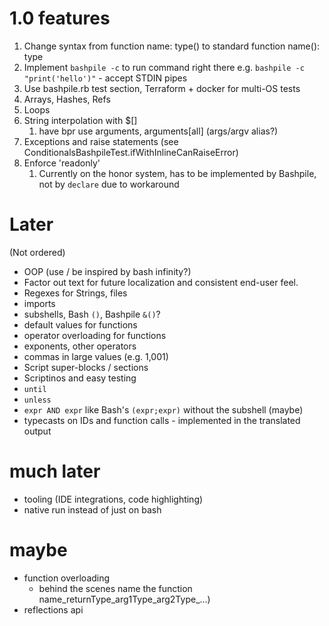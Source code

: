 # 1.0 features
1. Change syntax from function name: type() to standard function name(): type
2. Implement `bashpile -c` to run command right there e.g. `bashpile -c "print('hello')"` - accept STDIN pipes
3. Use bashpile.rb test section, Terraform + docker for multi-OS tests
4. Arrays, Hashes, Refs
5. Loops
6. String interpolation with $[]
   1. have bpr use arguments, arguments[all] (args/argv alias?)
7. Exceptions and raise statements (see ConditionalsBashpileTest.ifWithInlineCanRaiseError)
8. Enforce 'readonly' 
   1. Currently on the honor system, has to be implemented by Bashpile, not by `declare` due to workaround

# Later
(Not ordered)
* OOP (use / be inspired by bash infinity?)
* Factor out text for future localization and consistent end-user feel.
* Regexes for Strings, files
* imports
* subshells, Bash `()`, Bashpile `&()`?
* default values for functions
* operator overloading for functions
* exponents, other operators
* commas in large values (e.g. 1,001)
* Script super-blocks / sections
* Scriptinos and easy testing
* `until`
* `unless`
* `expr AND expr` like Bash's `(expr;expr)` without the subshell (maybe)
* typecasts on IDs and function calls - implemented in the translated output

# much later
* tooling (IDE integrations, code highlighting)
* native run instead of just on bash

# maybe
* function overloading 
   * behind the scenes name the function name_returnType_arg1Type_arg2Type_...)
* reflections api